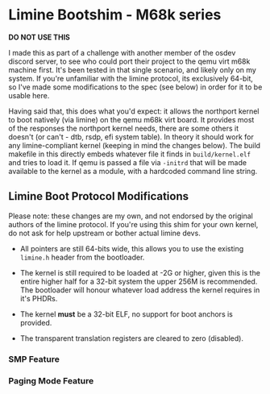 # Limine Bootshim - M68k series
**DO NOT USE THIS**

I made this as part of a challenge with another member of the osdev discord server, to see who could port their project to the qemu virt m68k machine first. It's been tested in that single scenario, and likely only on my system. If you're unfamiliar with the limine protocol, its exclusively 64-bit, so I've made some modifications to the spec (see below) in order for it to be usable here.

Having said that, this does what you'd expect: it allows the northport kernel to boot natively (via limine) on the qemu m68k virt board. It provides most of the responses the northport kernel needs, there are some others it doesn't (or can't - dtb, rsdp, efi system table). In theory it should work for any limine-compliant kernel (keeping in mind the changes below). The build makefile in this directly embeds whatever file it finds in `build/kernel.elf` and tries to load it. If qemu is passed a file via `-initrd` that will be made available to the kernel as a module, with a hardcoded command line string.

## Limine Boot Protocol Modifications
Please note: these changes are my own, and not endorsed by the original authors of the limine protocol. If you're using this shim for your own kernel, do not ask for help upstream or bother actual limine devs.

- All pointers are still 64-bits wide, this allows you to use the existing `limine.h` header from the bootloader.
- The kernel is still required to be loaded at -2G or higher, given this is the entire higher half for a 32-bit system the upper 256M is recommended. The bootloader will honour whatever load address the kernel requires in it's PHDRs.
- The kernel **must** be a 32-bit ELF, no support for boot anchors is provided.

- The transparent translation registers are cleared to zero (disabled).

### SMP Feature 
### Paging Mode Feature
